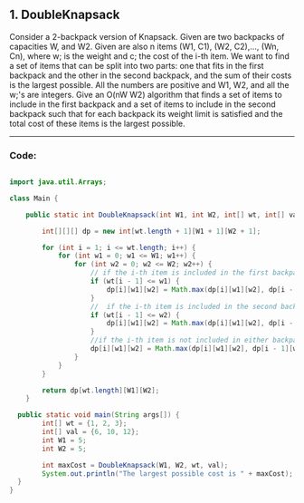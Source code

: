 <h2>1. DoubleKnapsack </h2>

<p>Consider a 2-backpack version of Knapsack. Given are two backpacks of capacities W, and W2. Given are also n items (W1, C1), (W2, C2),..., (Wn, Cn), where w; is the weight and c; the cost of the i-th item. We want to find a set of items that can be split into two parts: one that fits in the first backpack and the other in the second backpack, and the sum of their costs is the largest possible. All the numbers are positive and W1, W2, and all the w;'s are integers. Give an O(nW W2) algorithm that finds a set of items to include in the first backpack and a set of items to include in the second backpack such that for each backpack its weight limit is satisfied and the total cost of these items is the largest possible.</p>

---

<h3>Code:</h3>

```Java

import java.util.Arrays;

class Main {

    public static int DoubleKnapsack(int W1, int W2, int[] wt, int[] val) {

        int[][][] dp = new int[wt.length + 1][W1 + 1][W2 + 1];

        for (int i = 1; i <= wt.length; i++) {
            for (int w1 = 0; w1 <= W1; w1++) {
                for (int w2 = 0; w2 <= W2; w2++) {
                    // if the i-th item is included in the first backpack
                    if (wt[i - 1] <= w1) {
                        dp[i][w1][w2] = Math.max(dp[i][w1][w2], dp[i - 1][w1 - wt[i - 1]][w2] + val[i - 1]);
                    }
                    //  if the i-th item is included in the second backpack
                    if (wt[i - 1] <= w2) {
                        dp[i][w1][w2] = Math.max(dp[i][w1][w2], dp[i - 1][w1][w2 - wt[i - 1]] + val[i - 1]);
                    }
                    //if the i-th item is not included in either backpack
                    dp[i][w1][w2] = Math.max(dp[i][w1][w2], dp[i - 1][w1][w2]);
                }
            }
        }

        return dp[wt.length][W1][W2];
    }

  public static void main(String args[]) {
        int[] wt = {1, 2, 3};
        int[] val = {6, 10, 12};
        int W1 = 5;
        int W2 = 5;

        int maxCost = DoubleKnapsack(W1, W2, wt, val);
        System.out.println("The largest possible cost is " + maxCost);
  }
}

```


